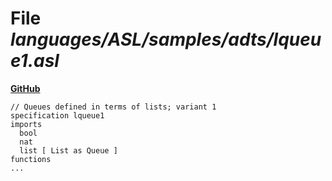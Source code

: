 # File _languages/ASL/samples/adts/lqueue1.asl_
**[GitHub](https://github.com/softlang/yas/blob/master/languages/ASL/samples/adts/lqueue1.asl)**
```
// Queues defined in terms of lists; variant 1
specification lqueue1
imports
  bool
  nat
  list [ List as Queue ]
functions
...
```

